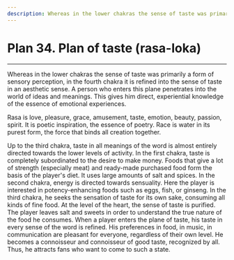 ```yaml
---
description: Whereas in the lower chakras the sense of taste was primarily a form of sensory perception, in the fourth chakra it is refined into a sense of taste in an aesthetic sense.
---
```


# Plan 34. Plan of taste (rasa-loka)

---

Whereas in the lower chakras the sense of taste was primarily a form of sensory perception, in the fourth chakra it is refined into the sense of taste in an aesthetic sense. A person who enters this plane penetrates into the world of ideas and meanings. This gives him direct, experiential knowledge of the essence of emotional experiences.

Rasa is love, pleasure, grace, amusement, taste, emotion, beauty, passion, spirit. It is poetic inspiration, the essence of poetry. Race is water in its purest form, the force that binds all creation together.

Up to the third chakra, taste in all meanings of the word is almost entirely directed towards the lower levels of activity. In the first chakra, taste is completely subordinated to the desire to make money. Foods that give a lot of strength (especially meat) and ready-made purchased food form the basis of the player's diet. It uses large amounts of salt and spices. In the second chakra, energy is directed towards sensuality. Here the player is interested in potency-enhancing foods such as eggs, fish, or ginseng. In the third chakra, he seeks the sensation of taste for its own sake, consuming all kinds of fine food. At the level of the heart, the sense of taste is purified. The player leaves salt and sweets in order to understand the true nature of the food he consumes. When a player enters the plane of taste, his taste in every sense of the word is refined. His preferences in food, in music, in communication are pleasant for everyone, regardless of their own level. He becomes a connoisseur and connoisseur of good taste, recognized by all. Thus, he attracts fans who want to come to such a state.
